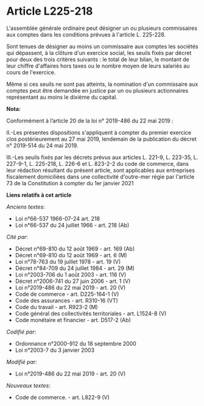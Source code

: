 # Article L225-218

L'assemblée générale ordinaire peut désigner un ou plusieurs commissaires aux comptes dans les conditions prévues à l'article
L. 225-228.

Sont tenues de désigner au moins un commissaire aux comptes les sociétés qui dépassent, à la clôture d'un exercice social,
les seuils fixés par décret pour deux des trois critères suivants : le total de leur bilan, le montant de leur chiffre
d'affaires hors taxes ou le nombre moyen de leurs salariés au cours de l'exercice.

Même si ces seuils ne sont pas atteints, la nomination d'un commissaire aux comptes peut être demandée en justice par un ou
plusieurs actionnaires représentant au moins le dixième du capital.

**Nota:**

Conformément à l’article 20 de la loi n° 2019-486 du 22 mai 2019 :

II.-Les présentes dispositions s'appliquent à compter du premier exercice clos postérieurement au 27 mai 2019, lendemain de
la publication du décret n° 2019-514 du 24 mai 2019.

III.-Les seuils fixés par les décrets prévus aux articles L. 221-9, L. 223-35, L. 227-9-1, L. 225-218, L. 226-6 et L. 823-2-2
du code de commerce, dans leur rédaction résultant du présent article, sont applicables aux entreprises fiscalement
domiciliées dans une collectivité d'outre-mer régie par l'article 73 de la Constitution à compter du 1er janvier 2021

**Liens relatifs à cet article**

_Anciens textes_:

  - Loi n°66-537 1966-07-24 art. 218
  - Loi n°66-537 du 24 juillet 1966 - art. 218 (Ab)

_Cité par_:

  - Décret n°69-810 du 12 août 1969 - art. 169 (Ab)
  - Décret n°69-810 du 12 août 1969 - art. 6 (M)
  - Loi n°78-763 du 19 juillet 1978 - art. 19 (V)
  - Décret n°84-709 du 24 juillet 1984 - art. 29 (M)
  - Loi n°2003-706 du 1 août 2003 - art. 116 (V)
  - Décret n°2006-741 du 27 juin 2006 - art. 1 (V)
  - Loi n°2019-486 du 22 mai 2019 - art. 20 (V)
  - Code de commerce - art. D225-164-1 (V)
  - Code des assurances - art. R310-16 (VT)
  - Code du travail - art. R923-2 (M)
  - Code général des collectivités territoriales - art. L1524-8 (V)
  - Code monétaire et financier - art. D517-2 (Ab)

_Codifié par_:

  - Ordonnance n°2000-912 du 18 septembre 2000
  - Loi n°2003-7 du 3 janvier 2003

_Modifié par_:

  - Loi n°2019-486 du 22 mai 2019 - art. 20 (V)

_Nouveaux textes_:

  - Code de commerce. - art. L822-9 (V)

